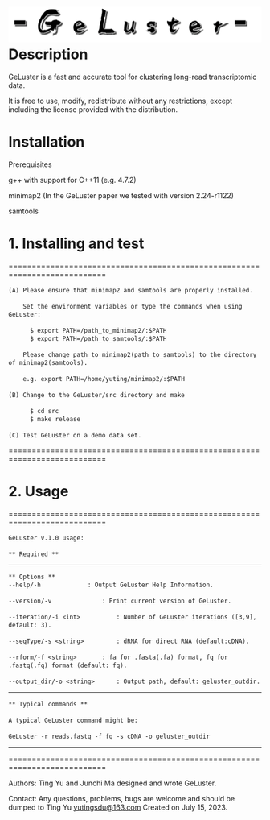 ![logo](geluster.png)
Description
================

GeLuster is a fast and accurate tool for clustering long-read transcriptomic data.

It is free to use, modify, redistribute without any restrictions, except including the license provided with the distribution.


Installation
================

Prerequisites

 g++ with support for C++11 (e.g. 4.7.2)
 
 minimap2 (In the GeLuster paper we tested with version 2.24-r1122) 
 
 samtools 

# 1. Installing and test
===========================================================================
    
    (A) Please ensure that minimap2 and samtools are properly installed. 
        
        Set the environment variables or type the commands when using GeLuster:

          $ export PATH=/path_to_minimap2/:$PATH
          $ export PATH=/path_to_samtools/:$PATH

        Please change path_to_minimap2(path_to_samtools) to the directory of minimap2(samtools).
     
        e.g. export PATH=/home/yuting/minimap2/:$PATH
        
    (B) Change to the GeLuster/src directory and make
    
          $ cd src
          $ make release
          
    (C) Test GeLuster on a demo data set.
        
===========================================================================

# 2. Usage 
===========================================================================

    GeLuster v.1.0 usage:

    ** Required **


---------------------------------------------------------------------------

    ** Options **
    --help/-h			  : Output GeLuster Help Information.

    --version/-v			  : Print current version of GeLuster.

    --iteration/-i <int>		  : Number of GeLuster iterations ([3,9], default: 3).

    --seqType/-s <string>		  : dRNA for direct RNA (default:cDNA).

    --rform/-f <string>		  : fa for .fasta(.fa) format, fq for .fastq(.fq) format (default: fq).

    --output_dir/-o <string>	  : Output path, default: geluster_outdir.


---------------------------------------------------------------------------

    ** Typical commands **
    
    A typical GeLuster command might be:

    GeLuster -r reads.fastq -f fq -s cDNA -o geluster_outdir



---------------------------------------------------------------------------

===========================================================================


Authors: Ting Yu and Junchi Ma designed and wrote GeLuster.

Contact:
 Any questions, problems, bugs are welcome and should be dumped to
 Ting Yu <yutingsdu@163.com>
 Created on July 15, 2023.


